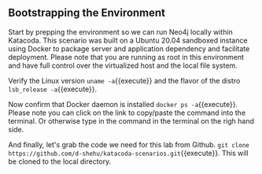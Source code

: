 ## Bootstrapping the Environment

Start by prepping the environment so we can run Neo4j locally within Katacoda. 
This scenario was built on a Ubuntu 20.04 sandboxed instance using Docker to package server and application dependency and facilitate deployment. Please note that you are running as root in this environment and have full control over the virtualized host and the local file system.

Verify the Linux version `uname -a`{{execute}} and the flavor of the distro `lsb_release -a`{{execute}}.

Now confirm that Docker daemon is installed `docker ps -a`{{execute}}. Please note you can click on the link to copy/paste the command into the terminal. Or otherwise type in the command in the terminal on the righ hand side.

And finally, let's grab the code we need for this lab from Github. `git clone https://github.com/d-shehu/katacoda-scenarios.git`{{execute}}. This will be cloned to the local directory.


